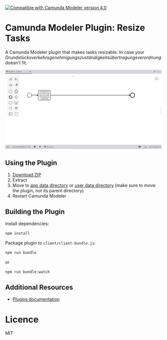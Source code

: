 [![Compatible with Camunda Modeler version 4.0](https://img.shields.io/badge/Camunda%20Modeler-4.0+-blue.svg)](https://github.com/camunda/camunda-modeler)

# Camunda Modeler Plugin: Resize Tasks

A Camunda Modeler plugin that makes tasks resizable. In case your _Grundstücksverkehrsgenehmigungszuständigkeitsübertragungsverordnung_ doesn't fit.

![Screencast](docs/screencast.gif)

## Using the Plugin

1. [Download ZIP](https://github.com/philippfromme/camunda-modeler-plugin-resize-tasks/archive/master.zip)
2. Extract
3. Move to [app data directory](https://github.com/camunda/camunda-modeler/tree/master/docs/search-paths#app-data-directory) or [user data directory](https://github.com/camunda/camunda-modeler/tree/master/docs/search-paths#user-data-directory) (make sure to move the plugin, not its parent directory)
4. Restart Camunda Modeler

## Building the Plugin

Install dependencies:

```sh
npm install
```

Package plugin to `client/client-bundle.js`:

```sh
npm run bundle
```

or

```sh
npm run bundle:watch
```

## Additional Resources

* [Plugins documentation](https://github.com/camunda/camunda-modeler/tree/master/docs/plugins)

# Licence

MIT
